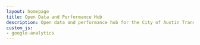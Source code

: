```yaml
---
layout: homepage
title: Open Data and Performance Hub
description: Open data and performance hub for the City of Austin Transportation Department.
custom_js:
- google-analytics
---
```

